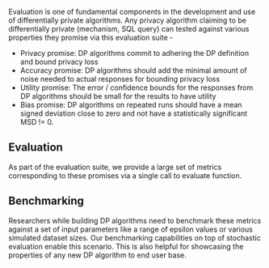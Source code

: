 Evaluation is one of fundamental components in the development and use of differentially private algorithms. Any privacy algorithm claiming to be differentially private (mechanism, SQL query) can tested against various properties they promise via this evaluation suite - 
* Privacy promise: DP algorithms commit to adhering the DP definition and bound privacy loss
* Accuracy promise: DP algorithms should add the minimal amount of noise needed to actual responses for bounding privacy loss
* Utility promise: The error / confidence bounds for the responses from DP algorithms should be small for the results to have utility
* Bias promise: DP algorithms on repeated runs should have a mean signed deviation close to zero and not have a statistically significant MSD != 0. 

## Evaluation
As part of the evaluation suite, we provide a large set of metrics corresponding to these promises via a single call to evaluate function. 

## Benchmarking
Researchers while building DP algorithms need to benchmark these metrics against a set of input parameters like a range of epsilon values or various simulated dataset sizes. Our benchmarking capabilities on top of stochastic evaluation enable this scenario. This is also helpful for showcasing the properties of any new DP algorithm to end user base. 